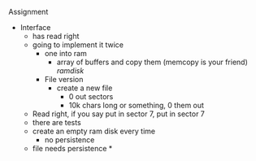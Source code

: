 Assignment
* Interface
	* has read right	
	* going to implement it twice
		* one into ram
			* array of buffers and copy them (memcopy is your friend) *ramdisk*
		* File version
			* create a new file
				* 0 out sectors
				* 10k chars long or something, 0 them out
	* Read right, if you say put in sector 7, put in sector 7
	* there are tests
	* create an empty ram disk every time
		* no persistence
	* file needs persistence
		* 